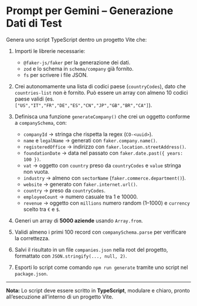 # Prompt per Gemini – Generazione Dati di Test

Genera uno script TypeScript dentro un progetto Vite che:

1. Importi le librerie necessarie:
   - `@faker-js/faker` per la generazione dei dati.
   - `zod` e lo schema in `schema/company` già fornito.
   - `fs` per scrivere i file JSON.

2. Crei autonomamente una lista di codici paese (`countryCodes`), dato che `countries-list` non è fornito. Può essere un array con almeno 10 codici paese validi (es. `["US","IT","FR","DE","ES","CN","JP","GB","BR","CA"]`).

3. Definisca una funzione `generateCompany()` che crei un oggetto conforme a `companySchema`, con:
   - `companyId` → stringa che rispetta la regex (`CO-<uuid>`).
   - `name` e `legalName` → generati con `faker.company.name()`.
   - `registeredOffice` → indirizzo con `faker.location.streetAddress()`.
   - `foundationDate` → data nel passato con `faker.date.past({ years: 100 })`.
   - `vat` → oggetto con `country` preso da `countryCodes` e `value` stringa non vuota.
   - `industry` → almeno con `sectorName` (`faker.commerce.department()`).
   - `website` → generato con `faker.internet.url()`.
   - `country` → preso da `countryCodes`.
   - `employeeCount` → numero casuale tra 1 e 10000.
   - `revenue` → oggetto con `millions` numero random (1–1000) e `currency` scelto tra `€` e `$`.

4. Generi un array di **5000 aziende** usando `Array.from`.

5. Validi almeno i primi 100 record con `companySchema.parse` per verificare la correttezza.

6. Salvi il risultato in un file `companies.json` nella root del progetto, formattato con `JSON.stringify(..., null, 2)`.

7. Esporti lo script come comando `npm run generate` tramite uno script nel `package.json`.

---

**Nota:** Lo script deve essere scritto in **TypeScript**, modulare e chiaro, pronto all’esecuzione all’interno di un progetto Vite.
